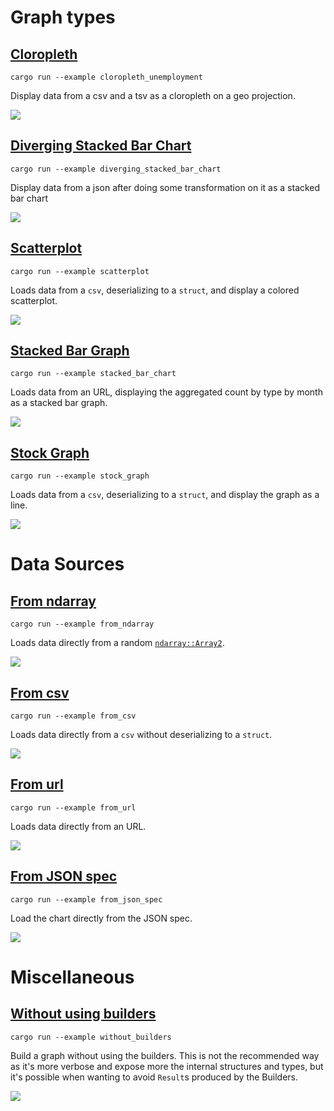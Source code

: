 # Graph types

## [Cloropleth](https://github.com/procyon-rs/vega_lite_3.rs/blob/master/examples/cloropleth_unemployment.rs)

```
cargo run --example cloropleth_unemployment
```

Display data from a csv and a tsv as a cloropleth on a geo projection.

<img src="https://raw.githubusercontent.com/procyon-rs/vega_lite_3.rs/master/examples/res/screens/cloropleth_unemployment.png">

## [Diverging Stacked Bar Chart](https://github.com/procyon-rs/vega_lite_3.rs/blob/master/examples/diverging_stacked_bar_chart.rs)

```
cargo run --example diverging_stacked_bar_chart
```

Display data from a json after doing some transformation on it as a stacked bar chart

<img src="https://raw.githubusercontent.com/procyon-rs/vega_lite_3.rs/master/examples/res/screens/diverging_stacked_bar_chart.png">

## [Scatterplot](https://github.com/procyon-rs/vega_lite_3.rs/blob/master/examples/scatterplot.rs)

```
cargo run --example scatterplot
```

Loads data from a `csv`, deserializing to a `struct`, and display a colored scatterplot.

<img src="https://raw.githubusercontent.com/procyon-rs/vega_lite_3.rs/master/examples/res/screens/scatterplot.png">

## [Stacked Bar Graph](https://github.com/procyon-rs/vega_lite_3.rs/blob/master/examples/stacked_bar_chart.rs)

```
cargo run --example stacked_bar_chart
```

Loads data from an URL, displaying the aggregated count by type by month as a stacked bar graph.

<img src="https://raw.githubusercontent.com/procyon-rs/vega_lite_3.rs/master/examples/res/screens/stacked_bar_chart.png">

## [Stock Graph](https://github.com/procyon-rs/vega_lite_3.rs/blob/master/examples/stock_graph.rs)

```
cargo run --example stock_graph
```

Loads data from a `csv`, deserializing to a `struct`, and display the graph as a line.

<img src="https://raw.githubusercontent.com/procyon-rs/vega_lite_3.rs/master/examples/res/screens/stock_graph.png">

# Data Sources

## [From ndarray](https://github.com/procyon-rs/vega_lite_3.rs/blob/master/examples/from_ndarray.rs)

```
cargo run --example from_ndarray
```

Loads data directly from a random [`ndarray::Array2`](https://docs.rs/ndarray/latest/ndarray/type.Array2.html).

<img src="https://raw.githubusercontent.com/procyon-rs/vega_lite_3.rs/master/examples/res/screens/from_ndarray.png">

## [From csv](https://github.com/procyon-rs/vega_lite_3.rs/blob/master/examples/from_csv.rs)

```
cargo run --example from_csv
```

Loads data directly from a `csv` without deserializing to a `struct`.

<img src="https://raw.githubusercontent.com/procyon-rs/vega_lite_3.rs/master/examples/res/screens/stock_graph.png">

## [From url](https://github.com/procyon-rs/vega_lite_3.rs/blob/master/examples/from_url.rs)

```
cargo run --example from_url
```

Loads data directly from an URL.

<img src="https://raw.githubusercontent.com/procyon-rs/vega_lite_3.rs/master/examples/res/screens/stock_graph.png">

## [From JSON spec](https://github.com/procyon-rs/vega_lite_3.rs/blob/master/examples/from_json_spec.rs)

```
cargo run --example from_json_spec
```

Load the chart directly from the JSON spec.

<img src="https://raw.githubusercontent.com/procyon-rs/vega_lite_3.rs/master/examples/res/screens/diverging_stacked_bar_chart.png">

# Miscellaneous

## [Without using builders](https://github.com/procyon-rs/vega_lite_3.rs/blob/master/examples/without_builders.rs)

```
cargo run --example without_builders
```

Build a graph without using the builders. This is not the recommended way as it's more verbose and expose more the
internal structures and types, but it's possible when wanting to avoid `Result`s produced by the Builders.

<img src="https://raw.githubusercontent.com/procyon-rs/vega_lite_3.rs/master/examples/res/screens/stock_graph.png">
